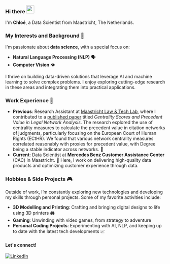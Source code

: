 ### Hi there <img src="https://emojis.slackmojis.com/emojis/images/1643515231/12491/waveboi.gif?1643515231" width="25"/>
I'm **Chloé**, a Data Scientist from Maastricht, The Netherlands.

### My Interests and Background 🚀

I'm passionate about **data science**, with a special focus on:
- **Natural Language Processing (NLP)** 🗣️
- **Computer Vision** 👁️

I thrive on building data-driven solutions that leverage AI and machine learning to solve complex problems. I enjoy exploring cutting-edge research in these areas and integrating them into practical applications.

### Work Experience 💼

- **Previous**: Research Assistant at [Maastricht Law & Tech Lab](https://www.maastrichtuniversity.nl/about-um/faculties/law/research/law-and-tech-lab), where I contributed to a [published paper](https://ebooks.iospress.nl/volumearticle/65592) titled *Centrality Scores and Precedent Value in Legal Network Analysis*. The research explored the use of centrality measures to calculate the precedent value in citation networks of judgments, particularly focusing on the European Court of Human Rights (ECtHR). We found that various network centrality measures correlated reasonably with proxies for precedent value, with Degree being a stable indicator across networks. 📜
- **Current**: Data Scientist at **Mercedes Benz Customer Assistance Center** (CAC) in Maastricht. 🚗 Here, I work on delivering high-quality data products and optimizing customer experience through data.

### Hobbies & Side Projects 🎮

Outside of work, I’m constantly exploring new technologies and developing my skills through personal projects. Some of my favorite activities include:
- **3D Modelling and Printing**: Crafting and bringing digital designs to life using 3D printers 🖨️
- **Gaming**: Unwinding with video games, from strategy to adventure
- **Personal Coding Projects**: Experimenting with AI, NLP, and keeping up to date with the latest tech developments 📈

#### Let's connect!
[<img alt="LinkedIn" src="https://img.shields.io/badge/LinkedIn-%230E76A8.svg?&style=for-the-badge&logo=LinkedIn&logoColor=white" />](https://www.linkedin.com/in/chloe-crombach-429a79197/)

